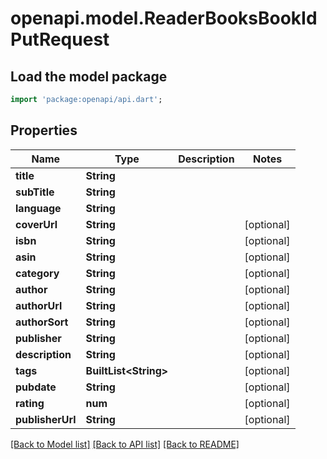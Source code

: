 # openapi.model.ReaderBooksBookIdPutRequest

## Load the model package
```dart
import 'package:openapi/api.dart';
```

## Properties
Name | Type | Description | Notes
------------ | ------------- | ------------- | -------------
**title** | **String** |  | 
**subTitle** | **String** |  | 
**language** | **String** |  | 
**coverUrl** | **String** |  | [optional] 
**isbn** | **String** |  | [optional] 
**asin** | **String** |  | [optional] 
**category** | **String** |  | [optional] 
**author** | **String** |  | [optional] 
**authorUrl** | **String** |  | [optional] 
**authorSort** | **String** |  | [optional] 
**publisher** | **String** |  | [optional] 
**description** | **String** |  | [optional] 
**tags** | **BuiltList&lt;String&gt;** |  | [optional] 
**pubdate** | **String** |  | [optional] 
**rating** | **num** |  | [optional] 
**publisherUrl** | **String** |  | [optional] 

[[Back to Model list]](../README.md#documentation-for-models) [[Back to API list]](../README.md#documentation-for-api-endpoints) [[Back to README]](../README.md)


